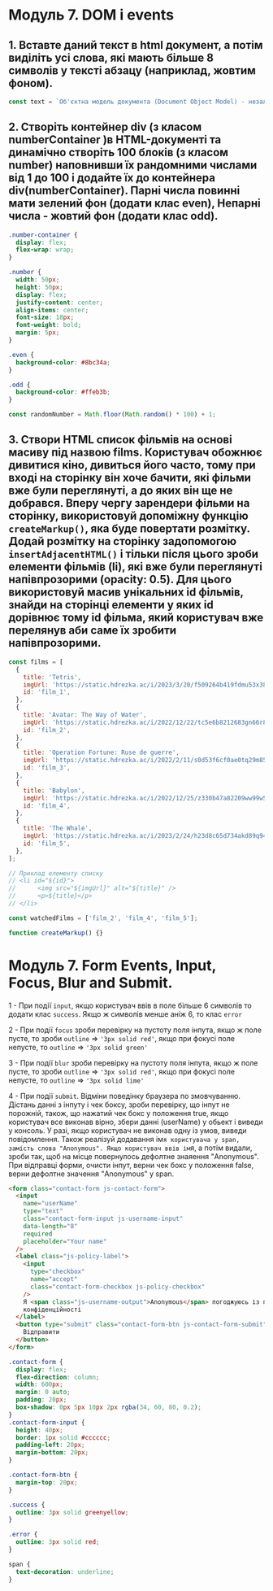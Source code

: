 # Модуль 7. DOM i events

## 1. Вставте даний текст в html документ, а потім виділіть усі слова, які мають більше 8 символів у тексті абзацу (наприклад, жовтим фоном).

```js
const text = `Об'єктна модель документа (Document Object Model) - незалежний від мови інтерфейс для роботи з HTML-документом. Містить набір властивостей і методів, що дозволяють шукати, створювати і видаляти елементи, реагувати на дії користувача і багато іншого. Тобто з'єднує сторінку з мовою програмування.`;
```

## 2. Створіть контейнер div (з класом numberContainer )в HTML-документі та динамічно створіть 100 блоків (з класом number) наповнивши їх рандомними числами від 1 до 100 і додайте їх до контейнера div(numberContainer). Парні числа повинні мати зелений фон (додати клас even), Непарні числа - жовтий фон (додати клас odd).

```css
.number-сontainer {
  display: flex;
  flex-wrap: wrap;
}

.number {
  width: 50px;
  height: 50px;
  display: flex;
  justify-content: center;
  align-items: center;
  font-size: 18px;
  font-weight: bold;
  margin: 5px;
}

.even {
  background-color: #8bc34a;
}

.odd {
  background-color: #ffeb3b;
}
```

```js
const randomNumber = Math.floor(Math.random() * 100) + 1;
```

## 3. Створи HTML список фільмів на основі масиву під назвою films. Користувач обожнює дивитися кіно, дивиться його часто, тому при вході на сторінку він хоче бачити, які фільми вже були переглянуті, а до яких він ще не добрався. Вперу чергу зарендери фільми на сторінку, використовуй допоміжну функцію `createMarkup()`, яка буде повертати розмітку. Додай розмітку на сторінку задопомогою `insertAdjacentHTML()` і тільки після цього зроби елементи фільмів (li), які вже були переглянуті напівпрозорими (opacity: 0.5). Для цього використовуй масив унікальних id фільмів, знайди на сторінці елементи у яких id дорівнює тому id фільма, який користувач вже перелянув аби саме їх зробити напівпрозорими.

```js
const films = [
  {
    title: 'Tetris',
    imgUrl: 'https://static.hdrezka.ac/i/2023/3/20/f509264b419fdmu53x38j.jpg',
    id: 'film_1',
  },
  {
    title: 'Avatar: The Way of Water',
    imgUrl: 'https://static.hdrezka.ac/i/2022/12/22/tc5e6b8212683gn66r84s.jpg',
    id: 'film_2',
  },
  {
    title: 'Operation Fortune: Ruse de guerre',
    imgUrl: 'https://static.hdrezka.ac/i/2022/2/11/s0d53f6cf0ae0tq29m85l.jpg',
    id: 'film_3',
  },
  {
    title: 'Babylon',
    imgUrl: 'https://static.hdrezka.ac/i/2022/12/25/z330b47a82209ww99w55a.jpg',
    id: 'film_4',
  },
  {
    title: 'The Whale',
    imgUrl: 'https://static.hdrezka.ac/i/2023/2/24/h23d8c65d734akd89q94c.jpg',
    id: 'film_5',
  },
];

// Приклад елементу списку
// <li id="${id}">
//      <img src="${imgUrl}" alt="${title}" />
//      <p>${title}</p>
// </li>

const watchedFilms = ['film_2', 'film_4', 'film_5'];

function createMarkup() {}
```

# Модуль 7. Form Events, Input, Focus, Blur and Submit.

1 - При події `input`, якщо користувач ввів в поле більше 6 символів то додати
клас `success`. Якщо ж символів менше аніж 6, то клас `error`

2 - При події `focus` зроби перевірку на пустоту поля інпута, якщо ж поле пусте,
то зроби `outline` => `'3px solid red'`, якщо при фокусі поле непусте, то
`outline` => `'3px solid green'`

3 - При події `blur` зроби перевірку на пустоту поля інпута, якщо ж поле пусте,
то зроби `outline` => `'3px solid red'`, якщо при фокусі поле непусте, то
`outline` => `'3px solid lime'`

4 - При події `submit`. Відміни поведінку браузера по змовчуванню. Дістань данні
з інпуту і чек боксу, зроби перевірку, що інпут не порожній, також, що нажатий
чек бокс у положення true, якщо користувач все виконав вірно, збери данні
(userName) у обьект і виведи у консоль. У разі, якщо користувач не виконав одну
із умов, виведи повідомлення. Також реалізуй додавання
ім`я користувача у span, замість слова "Anonymous". Якщо користувач ввів ім`я, а
потім видали, зроби так, щоб на місце повернулось дефолтне знаяення "Anonymous".
При відправці форми, очисти інпут, верни чек бокс у положення false, верни
дефолтне значення "Anonymous" у span.

```html
<form class="contact-form js-contact-form">
  <input
    name="userName"
    type="text"
    class="contact-form-input js-username-input"
    data-length="8"
    required
    placeholder="Your name"
  />
  <label class="js-policy-label">
    <input
      type="checkbox"
      name="accept"
      class="contact-form-checkbox js-policy-checkbox"
    />
    Я <span class="js-username-output">Anonymous</span> погоджуюсь із політикою
    конфіденційності
  </label>
  <button type="submit" class="contact-form-btn js-contact-form-submit">
    Відправити
  </button>
</form>
```

```css
.contact-form {
  display: flex;
  flex-direction: column;
  width: 600px;
  margin: 0 auto;
  padding: 20px;
  box-shadow: 0px 5px 10px 2px rgba(34, 60, 80, 0.2);
}
.contact-form-input {
  height: 40px;
  border: 1px solid #cccccc;
  padding-left: 20px;
  margin-bottom: 20px;
}

.contact-form-btn {
  margin-top: 20px;
}

.success {
  outline: 3px solid greenyellow;
}

.error {
  outline: 3px solid red;
}

span {
  text-decoration: underline;
}
```
